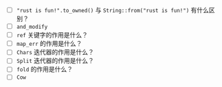 - [ ] `"rust is fun!".to_owned()` 与 `String::from("rust is fun!")` 有什么区别？
- [ ] `and_modify`
- [ ] `ref` 关键字的作用是什么？
- [ ] `map_err` 的作用是什么？
- [ ] `Chars` 迭代器的作用是什么？
- [ ] `Split` 迭代器的作用是什么？
- [ ] `fold` 的作用是什么？
- [ ] `Cow`